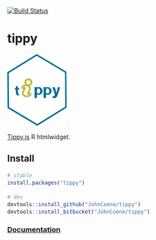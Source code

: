 [![Build Status](https://travis-ci.org/JohnCoene/tippy.svg?branch=master)](https://travis-ci.org/JohnCoene/tippy)

# tippy

![tippy](/man/figures/logo.png)

[Tippy.js](https://atomiks.github.io/tippyjs) R htmlwidget.

## Install

```r
# stable
install.packages("tippy") 

# dev
devtools::install_github("JohnCoene/tippy")
devtools::install_bitbucket("JohnCoene/tippy")
```

### [Documentation](http://tippy.john-coene.com/)
